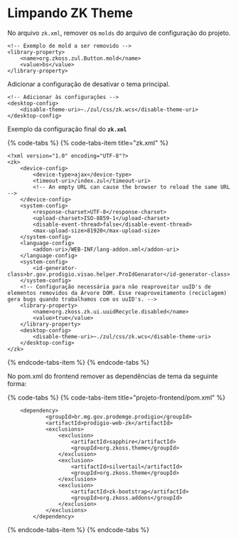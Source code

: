 # Limpando ZK Theme

No arquivo `zk.xml`, remover os `molds` do arquivo de configuração do projeto.

```markup
<!-- Exemplo de mold a ser removido -->
<library-property>
	<name>org.zkoss.zul.Button.mold</name>
    <value>bs</value>
</library-property>
```

Adicionar a configuração de desativar o tema principal.

```markup
<!-- Adicionar às configurações -->
<desktop-config>
    <disable-theme-uri>~./zul/css/zk.wcs</disable-theme-uri>
</desktop-config>
```

Exemplo da configuração final do **`zk.xml`**

{% code-tabs %}
{% code-tabs-item title="zk.xml" %}
```markup
<?xml version="1.0" encoding="UTF-8"?>
<zk>
	<device-config>
		<device-type>ajax</device-type>
		<timeout-uri>/index.zul</timeout-uri>
		<!-- An empty URL can cause the browser to reload the same URL -->
	</device-config>
	<system-config>
		<response-charset>UTF-8</response-charset>
		<upload-charset>ISO-8859-1</upload-charset>
		<disable-event-thread>false</disable-event-thread>
		<max-upload-size>81920</max-upload-size>
	</system-config>
	<language-config>
		<addon-uri>/WEB-INF/lang-addon.xml</addon-uri>
	</language-config>
	<system-config>
		<id-generator-class>br.gov.prodigio.visao.helper.ProIdGenarator</id-generator-class>
	</system-config>
	<!-- Configuração necessária para não reaproveitar uuID's de elementos removidos da Árvore DOM. Esse reaproveitamento (reciclagem) gera bugs quando trabalhamos com os uuID's. -->
	<library-property>
		<name>org.zkoss.zk.ui.uuidRecycle.disabled</name>
		<value>true</value>
	</library-property>
	<desktop-config>
    	<disable-theme-uri>~./zul/css/zk.wcs</disable-theme-uri>
	</desktop-config>
</zk>
```
{% endcode-tabs-item %}
{% endcode-tabs %}

No pom.xml do frontend remover as dependências de tema da seguinte forma:

{% code-tabs %}
{% code-tabs-item title="projeto-frontend/pom.xml" %}
```markup
	<dependency>
			<groupId>br.mg.gov.prodemge.prodigio</groupId>
			<artifactId>prodigio-web-zk</artifactId>
			<exclusions>
				<exclusion>
					<artifactId>sapphire</artifactId>
					<groupId>org.zkoss.theme</groupId>
				</exclusion>
				<exclusion>
					<artifactId>silvertail</artifactId>
					<groupId>org.zkoss.theme</groupId>
				</exclusion>
				<exclusion>
					<artifactId>zk-bootstrap</artifactId>
					<groupId>org.zkoss.addons</groupId>
				</exclusion>
			</exclusions>
		</dependency>

```
{% endcode-tabs-item %}
{% endcode-tabs %}



